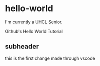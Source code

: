 # hello-world

I'm currently a UHCL Senior.

Github's Hello World Tutorial

## subheader

this is the first change made through vscode